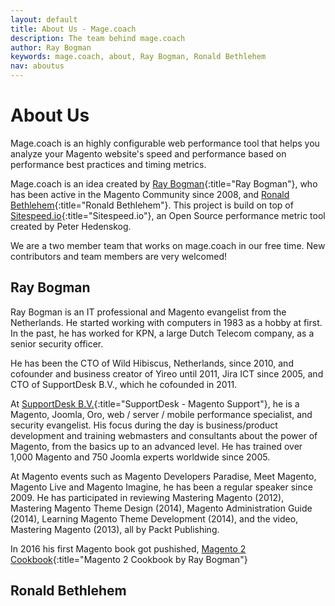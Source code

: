```yaml
---
layout: default
title: About Us - Mage.coach
description: The team behind mage.coach
author: Ray Bogman
keywords: mage.coach, about, Ray Bogman, Ronald Bethlehem
nav: aboutus
---
```


# About Us

Mage.coach is an highly configurable web performance tool that helps you analyze your Magento website's speed and performance based on performance best practices and timing metrics.

Mage.coach is an idea created by [Ray Bogman](https://www.linkedin.com/in/raybogman){:title="Ray Bogman"}, who has been active in the Magento Community since 2008, and [Ronald Bethlehem](https://www.linkedin.com/in/ronald-bethlehem-65456782){:title="Ronald Bethlehem"}. This project is build on top of [Sitespeed.io](https://www.sitespeed.io/){:title="Sitespeed.io"}, an Open Source performance metric tool created by Peter Hedenskog.

We are a two member team that works on mage.coach in our free time. New contributors and team members are very welcomed!

## Ray Bogman
Ray Bogman is an IT professional and Magento evangelist from the Netherlands. He started working with computers in 1983 as a hobby at first. In the past, he has worked for KPN, a large Dutch Telecom company, as a senior security officer.

He has been the CTO of Wild Hibiscus, Netherlands, since 2010, and cofounder and business creator of Yireo until 2011, Jira ICT since 2005, and CTO of SupportDesk B.V., which he cofounded in 2011.

At [SupportDesk B.V.](https://www.supportdesk.nu/){:title="SupportDesk - Magento Support"}, he is a Magento, Joomla, Oro, web / server / mobile performance specialist, and security evangelist. His focus during the day is business/product development and training webmasters and consultants about the power of Magento, from the basics up to an advanced level. He has trained over 1,000 Magento and 750 Joomla experts worldwide since 2005.

At Magento events such as Magento Developers Paradise, Meet Magento, Magento Live and Magento Imagine, he has been a regular speaker since 2009. He has participated in reviewing Mastering Magento (2012), Mastering Magento Theme Design (2014), Magento Administration Guide (2014), Learning Magento Theme Development (2014), and the video, Mastering Magento (2013), all by Packt Publishing.

In 2016 his first Magento book got pushished, [Magento 2 Cookbook](https://mage2cookbook.com/){:title="Magento 2 Cookbook by Ray Bogman"}

## Ronald Bethlehem
